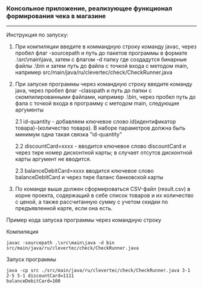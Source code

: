 ### Консольное приложение, реализующее функционал формирования чека в магазине
***
Инструкция по запуску:
1. При компиляции введите в коммандную строку команду javac, через пробел флаг -sourcepath и путь до пакетов программы 
в формате .\src\main\java, затем с флагом -d папку где создадутся бинарные файлы .\bin и затем путь до файла с точкой 
входа с методом main, например src/main/java/ru/clevertec/check/CheckRunner.java
2. При запуске программы через командную строку введите команду java, через пробел флаг -classpath и путь до папки 
с скомпилированными файлами, например .\bin, через пробел путь до фала с точкой входа в программу с методом main, 
следующие аргументы

    2.1  id-quantity - добавляем ключевое слово id(идентификатор товара)-(количество товара). В наборе параметров
   должна быть минимум одна такая связка "id-quantity" 

    2.2 discountCard=xxxx - вводится ключевое слово discountCard и через тире номер дисконтной карты; в случает отсутсв
дисконтной карты аргумент не вводится.

    2.3 balanceDebitCard=xxxx вводится ключевое слово balanceDebitCard и через тире баланс банковской карты
3. По команде выше должен сформироваться CSV-файл (result.csv) в корне
   проекта, содержащий в себе список товаров и их количество с ценой, а также
   рассчитанную сумму с учетом скидки по предъявленной карте, если она есть.

Пример кода запуска программы через командную строку

Компиляция
```
javac -sourcepath .\src\main\java -d bin src/main/java/ru/clevertec/check/CheckRunner.java

```
Запуск программы
```
java -cp src ./src/main/java/ru/clevertec/check/CheckRunner.java 3-1 2-5 5-1 discountCard=1111
balanceDebitCard=100
```